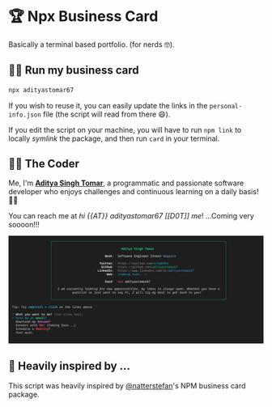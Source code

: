 # 🏆  Npx Business Card

Basically a terminal based portfolio. (for nerds 🤓).

## 👨‍💻 Run my business card

```bash
npx adityastomar67
```

If you wish to reuse it, you can easily update the links in the `personal-info.json` file (the script will read from there 😄).

If you edit the script on your machine, you will have to run `npm link` to locally _symlink_ the package, and then run `card` in your terminal.

## 👨‍🍳 The Coder

Me, I'm **[Aditya Singh Tomar](https://github.com/adityastomar67/)**, a programmatic and passionate software developer who enjoys challenges and continuous learning on a daily basis! 👨‍🏭

You can reach me at _hi {{AT}} adityastomar67 [[D0T]] me_! ...Coming very soooon!!!

![My Npx Portfolio Card](card-npm.png)

## 👀 Heavily inspired by ...

This script was heavily inspired by [@natterstefan](https://github.com/natterstefan)'s NPM business card package.

